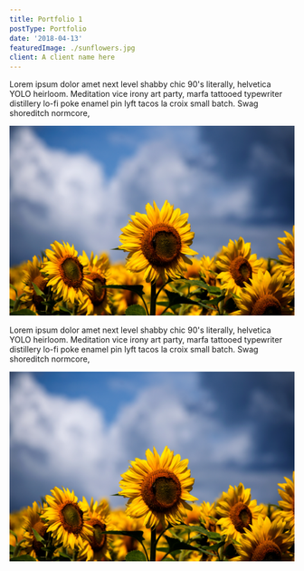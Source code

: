 ```yaml
---
title: Portfolio 1
postType: Portfolio
date: '2018-04-13'
featuredImage: ./sunflowers.jpg
client: A client name here
---
```


Lorem ipsum dolor amet next level shabby chic 90's literally, helvetica YOLO heirloom. Meditation vice irony art party, marfa tattooed typewriter distillery lo-fi poke enamel pin lyft tacos la croix small batch. Swag shoreditch normcore, 

![sun flowers](./sunflowers.jpg)

Lorem ipsum dolor amet next level shabby chic 90's literally, helvetica YOLO heirloom. Meditation vice irony art party, marfa tattooed typewriter distillery lo-fi poke enamel pin lyft tacos la croix small batch. Swag shoreditch normcore, 

![sun flowers](./sunflowers.jpg)
